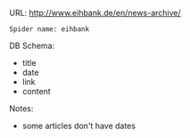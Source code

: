 URL: http://www.eihbank.de/en/news-archive/

    Spider name: eihbank

DB Schema:
- title
- date
- link
- content

Notes:
- some articles don't have dates